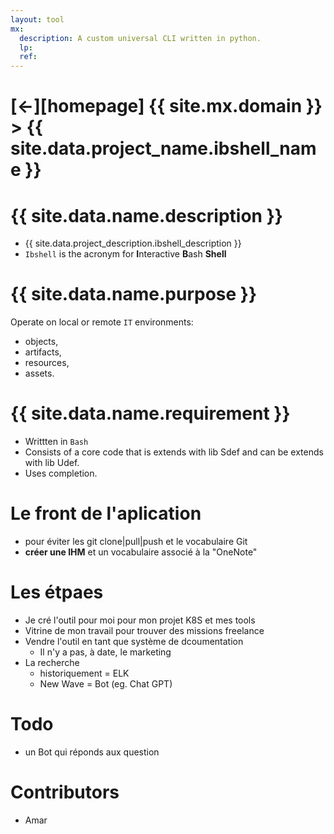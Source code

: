 ```yaml
---
layout: tool
mx:
  description: A custom universal CLI written in python.
  lp:
  ref:
---
```



# [&larr;][homepage] {{ site.mx.domain }} > {{ site.data.project_name.ibshell_name }}
# {{ site.data.name.description }}
- {{ site.data.project_description.ibshell_description }}
- `Ibshell`  is the acronym for **I**nteractive **B**ash **Shell**

# {{ site.data.name.purpose }}
Operate on local or remote  `IT`  environments: 
  - objects, 
  - artifacts, 
  - resources, 
  - assets.

# {{ site.data.name.requirement }}
- Writtten in `Bash`
- Consists of a core code that is extends with lib Sdef and can be extends with lib Udef.
- Uses completion.

# Le front de l'aplication
- pour éviter les git clone|pull|push et le vocabulaire Git
- **créer une IHM** et un vocabulaire associé à la "OneNote"

# Les étpaes

- Je cré l'outil pour moi pour mon projet K8S et mes tools
- Vitrine de mon travail pour trouver des missions freelance
- Vendre l'outil en tant que système de dcoumentation
  - Il n'y a pas, à date, le marketing
- La recherche
  - historiquement = ELK 
  - New Wave = Bot (eg. Chat GPT)
# Todo
- un Bot qui réponds aux question  
# Contributors
- Amar

